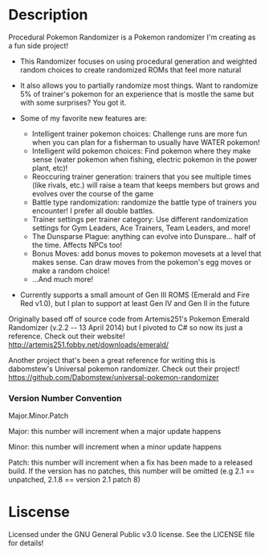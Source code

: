 # Description

Procedural Pokemon Randomizer is a Pokemon randomizer I'm creating as a fun side project!

- This Randomizer focuses on using procedural generation and weighted random choices to create randomized ROMs that feel more natural
- It also allows you to partially randomize most things. Want to randomize 5% of trainer's pokemon for an experience that is mostle the same but with some surprises? You got it.

- Some of my favorite new features are:
	- Intelligent trainer pokemon choices: Challenge runs are more fun when you can plan for a fisherman to usually have WATER pokemon!
	- Intelligent wild pokemon choices: Find pokemon where they make sense (water pokemon when fishing, electric pokemon in the power plant, etc)!
	- Reoccuring trainer generation: trainers that you see multiple times (like rivals, etc.) will raise a team that keeps members but grows and evolves over the course of the game
	- Battle type randomization: randomize the battle type of trainers you encounter! I prefer all double battles.
	- Trainer settings per trainer category: Use different randomization settings for Gym Leaders, Ace Trainers, Team Leaders, and more!
	- The Dunsparse Plague: anything can evolve into Dunspare... half of the time. Affects NPCs too!
	- Bonus Moves: add bonus moves to pokemon movesets at a level that makes sense. Can draw moves from the pokemon's egg moves or make a random choice!
	- ...And much more!

- Currently supports a small amount of Gen III ROMS (Emerald and Fire Red v1.0), but I plan to support at least Gen IV and Gen II in the future

Originally based off of source code from Artemis251's Pokemon Emerald Randomizer (v.2.2 -- 13 April 2014) but I pivoted to C# so now its just a reference.
Check out their website! http://artemis251.fobby.net/downloads/emerald/

Another project that's been a great reference for writing this is dabomstew's Universal pokemon randomizer.
Check out their project! https://github.com/Dabomstew/universal-pokemon-randomizer

### Version Number Convention

Major.Minor.Patch

Major: this number will increment when a major update happens

Minor: this number will increment when a minor update happens

Patch: this number will increment when a fix has been made to a released build. If the version has no patches, this number will be omitted (e.g 2.1 == unpatched, 2.1.8 == version 2.1 patch 8)

# Liscense

Licensed under the GNU General Public v3.0 license. See the LICENSE file for details!


